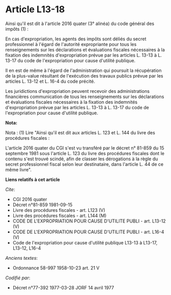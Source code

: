 # Article L13-18

Ainsi qu'il est dit à l'article 2016 quater (3° alinéa) du code général des impôts (1) :

En cas d'expropriation, les agents des impôts sont déliés du secret professionnel à l'égard de l'autorité expropriante pour
tous les renseignements sur les déclarations et évaluations fiscales nécessaires à la fixation des indemnités d'expropriation
prévue par les articles L. 13-13 à L. 13-17 du code de l'expropriation pour cause d'utilité publique.

Il en est de même à l'égard de l'administration qui poursuit la récupération de la plus-value résultant de l'exécution des
travaux publics prévue par les articles L. 13-12 et L. 16-4 du code précité.

Les juridictions d'expropriation peuvent recevoir des administrations financières communication de tous les renseignements
sur les déclarations et évaluations fiscales nécessaires à la fixation des indemnités d'expropriation prévue par les articles
L. 13-13 à L. 13-17 du code de l'expropriation pour cause d'utilité publique.

**Nota:**

Nota : (1) Lire "Ainsi qu'il est dit aux articles L. 123 et L. 144 du livre des procédures fiscales :

L'article 2016 quater du CGI s'est vu transféré par le décret n° 81-859 du 15 septembre 1981 sous l'article L. 123 du livre
des procédures fiscales dont le contenu s'est trouvé scindé, afin de classer les dérogations à la règle du secret
professionnel fiscal selon leur destinataire, dans l'article L. 44 de ce même livre".

**Liens relatifs à cet article**

_Cite_:

  - CGI 2016 quater
  - Décret n°81-859 1981-09-15
  - Livre des procédures fiscales - art. L123 (V)
  - Livre des procédures fiscales - art. L144 (M)
  - CODE DE L'EXPROPRIATION POUR CAUSE D'UTILITE PUBLI - art. L13-12 (V)
  - CODE DE L'EXPROPRIATION POUR CAUSE D'UTILITE PUBLI - art. L16-4 (V)
  - Code de l'expropriation pour cause d'utilité publique L13-13 à L13-17, L13-12, L16-4

_Anciens textes_:

  - Ordonnance 58-997 1958-10-23 art. 21 V

_Codifié par_:

  - Décret n°77-392 1977-03-28 JORF 14 avril 1977
